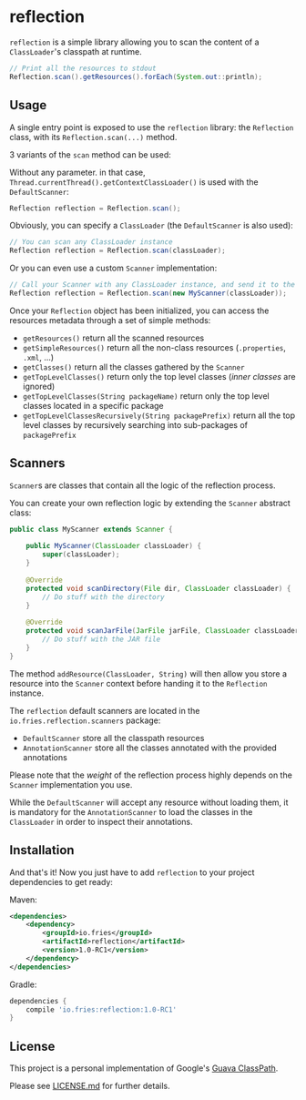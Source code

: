 # reflection

`reflection` is a simple library allowing you to scan the content of a `ClassLoader`'s classpath at runtime.

```java
// Print all the resources to stdout
Reflection.scan().getResources().forEach(System.out::println);
```

## Usage 

A single entry point is exposed to use the `reflection` library: the `Reflection` class,
with its `Reflection.scan(...)` method.

3 variants of the `scan` method can be used:

Without any parameter. in that case, `Thread.currentThread().getContextClassLoader()` is used with the `DefaultScanner`:
```java
Reflection reflection = Reflection.scan();
```

Obviously, you can specify a `ClassLoader` (the `DefaultScanner` is also used):
```java
// You can scan any ClassLoader instance
Reflection reflection = Reflection.scan(classLoader);
```

Or you can even use a custom `Scanner` implementation:
```java
// Call your Scanner with any ClassLoader instance, and send it to the method
Reflection reflection = Reflection.scan(new MyScanner(classLoader));
```

Once your `Reflection` object has been initialized, you can access the resources metadata through a set of simple methods:

 - `getResources()` return all the scanned resources
 - `getSimpleResources()` return all the non-class resources (`.properties`, `.xml`, ...)
 - `getClasses()` return all the classes gathered by the `Scanner`
 - `getTopLevelClasses()` return only the top level classes (*inner classes* are ignored)
 - `getTopLevelClasses(String packageName)` return only the top level classes located in a specific package
 - `getTopLevelClassesRecursively(String packagePrefix)` return all the top level classes by recursively searching into
    sub-packages of `packagePrefix`

## Scanners

`Scanner`s are classes that contain all the logic of the reflection process.

You can create your own reflection logic by extending the `Scanner` abstract class: 
```java
public class MyScanner extends Scanner {
    
    public MyScanner(ClassLoader classLoader) {
        super(classLoader);
    }
    
    @Override
    protected void scanDirectory(File dir, ClassLoader classLoader) {
        // Do stuff with the directory
    }
    
    @Override
    protected void scanJarFile(JarFile jarFile, ClassLoader classLoader) {
        // Do stuff with the JAR file
    }
}
```

The method `addResource(ClassLoader, String)` will then allow you store a resource into the `Scanner` context
before handing it to the `Reflection` instance.

The `reflection` default scanners are located in the `io.fries.reflection.scanners` package: 
 
 - `DefaultScanner` store all the classpath resources
 - `AnnotationScanner` store all the classes annotated with the provided annotations

Please note that the *weight* of the reflection process highly depends on the `Scanner` implementation you use.

While the `DefaultScanner` will accept any resource without loading them, it is mandatory for the `AnnotationScanner`
to load the classes in the `ClassLoader` in order to inspect their annotations.

## Installation

And that's it! Now you just have to add `reflection` to your project dependencies to get ready:

Maven:
```xml
<dependencies>
    <dependency>
        <groupId>io.fries</groupId>
        <artifactId>reflection</artifactId>
        <version>1.0-RC1</version>
    </dependency>
</dependencies>
```

Gradle:
```groovy
dependencies {
    compile 'io.fries:reflection:1.0-RC1'
}
```

## License 

This project is a personal implementation of Google's [Guava ClassPath](https://github.com/google/guava/blob/master/guava/src/com/google/common/reflect/ClassPath.java).

Please see [LICENSE.md](LICENSE.md) for further details.